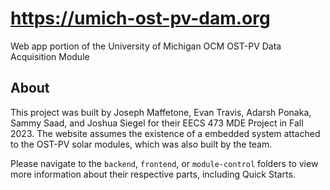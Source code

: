 # https://umich-ost-pv-dam.org

Web app portion of the University of Michigan OCM OST-PV Data Acquisition Module

## About

This project was built by Joseph Maffetone, Evan Travis, Adarsh Ponaka, Sammy Saad, and Joshua Siegel for their EECS 473 MDE Project in Fall 2023. The website assumes the existence of a embedded system attached to the OST-PV solar modules, which was also built by the team.

Please navigate to the `backend`, `frontend`, or `module-control` folders to view more information about their respective parts, including Quick Starts.
